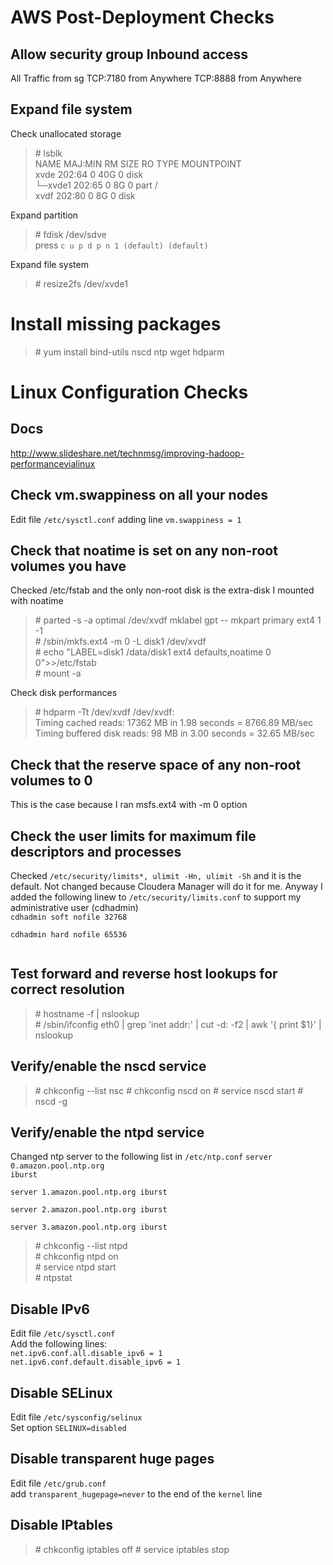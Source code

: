 # AWS Post-Deployment Checks
## Allow security group Inbound access 
All Traffic from sg
TCP:7180 from Anywhere
TCP:8888 from Anywhere

## Expand file system
Check unallocated storage
> \# lsblk  
NAME    MAJ:MIN RM SIZE RO TYPE MOUNTPOINT  
xvde    202:64   0  40G  0 disk  
└─xvde1 202:65   0   8G  0 part /  
xvdf    202:80   0   8G  0 disk  

Expand partition
>\# fdisk /dev/sdve  
press <code>c u p d p n 1 (default) (default)</code>  

Expand file system
> \# resize2fs /dev/xvde1

# Install missing packages
> \# yum install bind-utils nscd ntp wget hdparm

# Linux Configuration Checks
## Docs
http://www.slideshare.net/technmsg/improving-hadoop-performancevialinux

## Check vm.swappiness on all your nodes
Edit file <code>/etc/sysctl.conf</code> adding line <code>vm.swappiness = 1</code>

## Check that noatime is set on any non-root volumes you have
Checked /etc/fstab and the only non-root disk is the extra-disk I mounted with noatime
>\# parted -s -a optimal /dev/xvdf mklabel gpt -- mkpart primary ext4 1 -1  
\# /sbin/mkfs.ext4 -m 0 -L disk1 /dev/xvdf  
\# echo "LABEL=disk1      /data/disk1  ext4  defaults,noatime  0 0">>/etc/fstab  
\# mount -a
  
Check disk performances  
>\# hdparm -Tt /dev/xvdf
> /dev/xvdf:  
> Timing cached reads:   17362 MB in  1.98 seconds = 8766.89 MB/sec  
> Timing buffered disk reads:  98 MB in  3.00 seconds =  32.65 MB/sec

## Check that the reserve space of any non-root volumes to 0
This is the case because I ran msfs.ext4 with -m 0 option

## Check the user limits for maximum file descriptors and processes
Checked <code>/etc/security/limits*, ulimit -Hn, ulimit -Sh</code> and it is the default. Not changed because Cloudera Manager will do it for me.
Anyway I added the following linew to <code>/etc/security/limits.conf</code> to support my administrative user (cdhadmin)  
<code>cdhadmin soft nofile 32768  
cdhadmin hard nofile 65536  
</code>

## Test forward and reverse host lookups for correct resolution
>\# hostname -f | nslookup  
\# /sbin/ifconfig eth0 | grep 'inet addr:' | cut -d: -f2 | awk '{ print $1}' | nslookup

## Verify/enable the nscd service
>\# chkconfig --list nsc
\# chkconfig nscd on
\# service nscd start
\# nscd -g

## Verify/enable the ntpd service
Changed ntp server to the following list in <code>/etc/ntp.conf</code>
<code>server 0.amazon.pool.ntp.org iburst  
server 1.amazon.pool.ntp.org iburst  
server 2.amazon.pool.ntp.org iburst  
server 3.amazon.pool.ntp.org iburst
</code>  
>\# chkconfig --list ntpd  
\# chkconfig ntpd on  
\# service ntpd start  
\# ntpstat

## Disable IPv6
Edit file <code>/etc/sysctl.conf</code>  
Add the following lines:  
<code>net.ipv6.conf.all.disable_ipv6 = 1</code>  
<code>net.ipv6.conf.default.disable_ipv6 = 1</code>

## Disable SELinux
Edit file <code>/etc/sysconfig/selinux</code>  
Set option <code>SELINUX=disabled</code>

## Disable transparent huge pages
Edit file <code>/etc/grub.conf</code>  
add <code>transparent_hugepage=never</code> to the end of the <code>kernel</code> line

## Disable IPtables
>\# chkconfig iptables off
\# service iptables stop